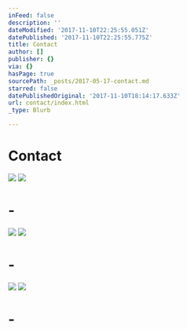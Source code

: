 ```yaml
---
inFeed: false
description: ''
dateModified: '2017-11-10T22:25:55.051Z'
datePublished: '2017-11-10T22:25:55.775Z'
title: Contact
author: []
publisher: {}
via: {}
hasPage: true
sourcePath: _posts/2017-05-17-contact.md
starred: false
datePublishedOriginal: '2017-11-10T18:14:17.633Z'
url: contact/index.html
_type: Blurb

---
```

# **Contact**
![](https://the-grid-user-content.s3-us-west-2.amazonaws.com/6b540b87-8378-475a-bda7-d35cb83955da.jpg)
![](https://the-grid-user-content.s3-us-west-2.amazonaws.com/2de001bc-b903-4916-bad9-86b5ad0cbdc0.png)

# -
![](https://s3-us-west-2.amazonaws.com/the-grid-img/p/a5d8972efebce77bcf7747aa6d4ff2015c35e8f2.png)
![](https://s3-us-west-2.amazonaws.com/the-grid-img/p/bb2c2a09b160dc0c483a98a88f2469e8161d72dc.png)

# -
![](https://s3-us-west-2.amazonaws.com/the-grid-img/p/47d7ef3b7874838ebfda9d49dc57ae2306801db0.png)
![](https://s3-us-west-2.amazonaws.com/the-grid-img/p/5eb25437ad1784a2948469904125d5ace0a0c238.png)

# -